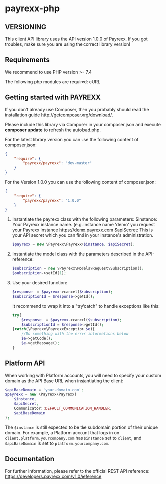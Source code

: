 payrexx-php
===========

VERSIONING
----------

This client API library uses the API version 1.0.0 of Payrexx. If you got troubles, make sure you are using the correct library version!

Requirements
------------
We recommend to use PHP version >= 7.4

The following php modules are required: cURL

Getting started with PAYREXX
----------------------------
If you don't already use Composer, then you probably should read the installation guide http://getcomposer.org/download/.

Please include this library via Composer in your composer.json and execute **composer update** to refresh the autoload.php.

For the latest library version you can use the following content of composer.json:

```json
{
    "require": {
        "payrexx/payrexx": "dev-master"
    }
}
```


For the Version 1.0.0 you can use the following content of composer.json:

```json
{
    "require": {
        "payrexx/payrexx": "1.0.0"
    }
}
```


1.  Instantiate the payrexx class with the following parameters:
    $instance: Your Payrexx instance name. (e.g. instance name 'demo' you request your Payrexx instance https://demo.payrexx.com
    $apiSecret: This is your API secret which you can find in your instance's administration.

    ```php
    $payrexx = new \Payrexx\Payrexx($instance, $apiSecret);
    ```
2.  Instantiate the model class with the parameters described in the API-reference:

    ```php
    $subscription = new \Payrexx\Models\Request\Subscription();
    $subscription->setId(1);
    ```
3.  Use your desired function:

    ```php
    $response  = $payrexx->cancel($subscription);
    $subscriptionId = $response->getId();
    ```

    It recommend to wrap it into a "try/catch" to handle exceptions like this:
    ```php
    try{
        $response  = $payrexx->cancel($subscription);
        $subscriptionId = $response->getId();
    }catch(\Payrexx\PayrexxException $e){
        //Do something with the error informations below
        $e->getCode();
        $e->getMessage();
    }
    ```

Platform API
--------------

When working with Platform accounts, you will need to specify your custom domain as the API Base URL when instantiating the client:

```php
$apiBaseDomain = 'your.domain.com';
$payrexx = new \Payrexx\Payrexx(
    $instance, 
    $apiSecret, 
    Communicator::DEFAULT_COMMUNICATION_HANDLER,
    $apiBaseDomain
);
```

The `$instance` is still expected to be the subdomain portion of their unique domain. For example, a Platform account that logs in on `client.platform.yourcompany.com` has `$instance` set to `client`, and `$apiBaseDomain` is set to `platform.yourcompany.com`. 

Documentation
--------------

For further information, please refer to the official REST API reference: https://developers.payrexx.com/v1.0/reference
